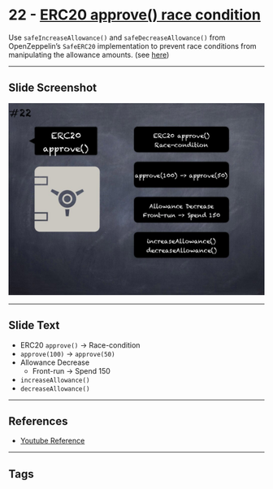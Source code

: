 # 22 - [ERC20 approve() race condition](ERC20%20approve()%20race%20condition.md)
Use `safeIncreaseAllowance()` and `safeDecreaseAllowance()` from OpenZeppelin’s `SafeERC20` implementation to prevent race conditions from manipulating the allowance amounts. (see [here](https://swcregistry.io/docs/SWC-114))

___
## Slide Screenshot
![022.jpg](../../images/4.%20Pitfalls%20and%20Best%20Practices%20101/022.jpg)
___
## Slide Text
- ERC20 `approve()` -> 	Race-condition
- `approve(100)` -> `approve(50)`
- Allowance Decrease
	- Front-run -> Spend 150
- `increaseAllowance()`
- `decreaseAllowance()`
___
## References
- [Youtube Reference](https://youtu.be/fgXuHaZDenU?t=112)
___
## Tags